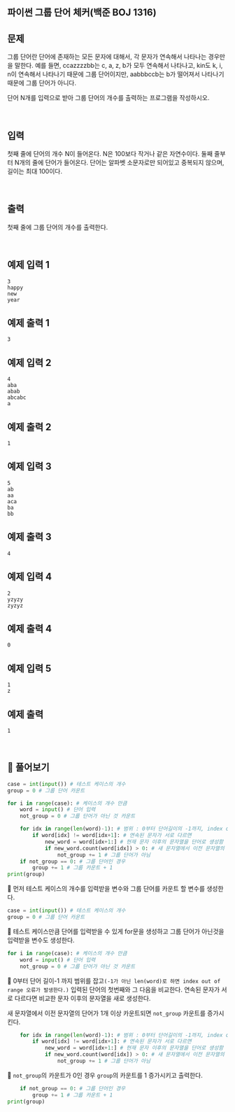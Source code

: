 ## 파이썬 그룹 단어 체커(백준 BOJ 1316)



## 문제

그룹 단어란 단어에 존재하는 모든 문자에 대해서, 각 문자가 연속해서 나타나는 경우만을 말한다. 예를 들면, ccazzzzbb는 c, a, z, b가 모두 연속해서 나타나고, kin도 k, i, n이 연속해서 나타나기 때문에 그룹 단어이지만, aabbbccb는 b가 떨어져서 나타나기 때문에 그룹 단어가 아니다.

단어 N개를 입력으로 받아 그룹 단어의 개수를 출력하는 프로그램을 작성하시오.

<br>

## 입력

첫째 줄에 단어의 개수 N이 들어온다. N은 100보다 작거나 같은 자연수이다. 둘째 줄부터 N개의 줄에 단어가 들어온다. 단어는 알파벳 소문자로만 되어있고 중복되지 않으며, 길이는 최대 100이다.

<br>

## 출력

첫째 줄에 그룹 단어의 개수를 출력한다.

<br>

## 예제 입력 1

```
3
happy
new
year
```

## 예제 출력 1

```
3
```

## 예제 입력 2

```
4
aba
abab
abcabc
a
```

## 예제 출력 2

```
1
```

## 예제 입력 3 

```
5
ab
aa
aca
ba
bb
```

## 예제 출력 3

```
4
```

## 예제 입력 4

```
2
yzyzy
zyzyz
```

## 예제 출력 4

```
0
```

## 예제 입력 5 

```
1
z
```

## 예제 출력 

```
1
```

<br>

## 📝 풀어보기

``` python
case = int(input()) # 테스트 케이스의 개수
group = 0 # 그룹 단어 카운트

for i in range(case): # 케이스의 개수 만큼
    word = input() # 단어 입력
    not_group = 0 # 그룹 단어가 아닌 것 카운트

    for idx in range(len(word)-1): # 범위 : 0부터 단어길이의 -1까지, index out of range 방지
        if word[idx] != word[idx+1]: # 연속된 문자가 서로 다르면
            new_word = word[idx+1:] # 현재 문자 이후의 문자열을 단어로 생성함
            if new_word.count(word[idx]) > 0: # 새 문자열에서 이전 문자열의 단어가 1개이상 카운트되면
                not_group += 1 # 그룹 단어가 아님
    if not_group == 0: # 그룹 단어인 경우
        group += 1 # 그룹 카운트 + 1
print(group)
```

📌 먼저 테스트 케이스의 개수를 입력받을 변수와 그룹 단어를 카운트 할 변수를 생성한다.

``` python
case = int(input()) # 테스트 케이스의 개수
group = 0 # 그룹 단어 카운트
```

📌 테스트 케이스만큼 단어를 입력받을 수 있게 for문을 생성하고 그룹 단어가 아닌것을 입력받을 변수도 생성한다.

``` python
for i in range(case): # 케이스의 개수 만큼
    word = input() # 단어 입력
    not_group = 0 # 그룹 단어가 아닌 것 카운트
```

📌 0부터 단어 길이-1 까지 범위를 잡고`(-1가 아닌 len(word)로 하면 index out of range 오류가 발생한다.)` 입력된 단어의 첫번째와 그 다음을 비교한다. 연속된 문자가 서로 다르다면 비교한 문자 이후의 문자열을 새로 생성한다. 

새 문자열에서 이전 문자열의 단어가 1개 이상 카운트되면 `not_group` 카운트를 증가시킨다.

``` python
    for idx in range(len(word)-1): # 범위 : 0부터 단어길이의 -1까지, index out of range 방지
        if word[idx] != word[idx+1]: # 연속된 문자가 서로 다르면
            new_word = word[idx+1:] # 현재 문자 이후의 문자열을 단어로 생성함
            if new_word.count(word[idx]) > 0: # 새 문자열에서 이전 문자열의 단어가 1개이상 카운트되면
                not_group += 1 # 그룹 단어가 아님
```

📌 `not_group`의 카운트가 0인 경우 `group`의 카운트를 1 증가시키고 출력한다.

``` python
    if not_group == 0: # 그룹 단어인 경우
        group += 1 # 그룹 카운트 + 1
print(group)
```

